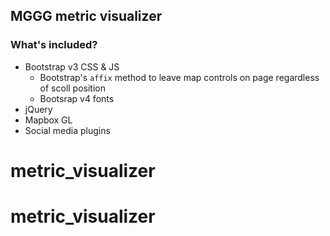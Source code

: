 ## MGGG metric visualizer




### What's included?
- Bootstrap v3 CSS & JS 
  - Bootstrap's `affix` method to leave map controls on page regardless of scoll position
  - Bootsrap v4 fonts
- jQuery
- Mapbox GL 
- Social media plugins

# metric_visualizer
# metric_visualizer
